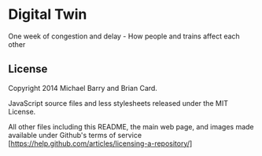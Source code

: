 # Digital Twin
One week of congestion and delay - How people and trains affect each other

## License
Copyright 2014 Michael Barry and Brian Card.

JavaScript source files and less stylesheets released under the MIT License.

All other files including this README, the main web page, and images made available under Github's terms of service [https://help.github.com/articles/licensing-a-repository/]
